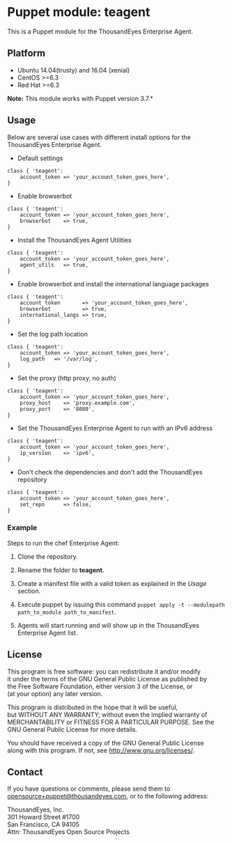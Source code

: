 # Puppet module: teagent

This is a Puppet module for the ThousandEyes Enterprise Agent.  


Platform
--------
- Ubuntu 14.04(trusty) and 16.04 (xenial)
- CentOS >=6.3
- Red Hat >=6.3

**Note:** This module works with Puppet version 3.7.*


## Usage
Below are several use cases with different install options for the  
ThousandEyes Enterprise Agent.

 * Default settings
 ```
 class { 'teagent':
     account_token => 'your_account_token_goes_here',
 }
 ```

 * Enable browserbot

 ```
 class { 'teagent':
     account_token => 'your_account_token_goes_here',
     browserbot    => true,
 }
 ```

* Install the ThousandEyes Agent Utilities

 ```
 class { 'teagent':
     account_token => 'your_account_token_goes_here',
     agent_utils   => true,
 }
 ```

 * Enable browserbot and install the international language packages

 ```
 class { 'teagent':
     account_token       => 'your_account_token_goes_here',
     browserbot          => true,
     international_langs => true,
 }
 ```

 * Set the log path location

 ```
 class { 'teagent':
     account_token => 'your_account_token_goes_here',
     log_path   => '/var/log',
 }
 ```

 * Set the proxy (http proxy, no auth)

 ```
 class { 'teagent':
     account_token => 'your_account_token_goes_here',
     proxy_host    => 'proxy.example.com',
     proxy_port    => '8080',
 }
 ```

 * Set the ThousandEyes Enterprise Agent to run with an IPv6 address

 ```
 class { 'teagent':
     account_token => 'your_account_token_goes_here',
     ip_version    => 'ipv6',
 }
 ```

* Don't check the dependencies and don't add the ThousandEyes repository

 ```
 class { 'teagent':
     account_token => 'your_account_token_goes_here',
     set_repo      => false,
 }
 ```
### Example

 Steps to run the chef Enterprise Agent:
 1. Clone the repository.

 2. Rename the folder to **teagent**.

 3. Create a manifest file with a valid token as explained in the *Usage* section.

 4. Execute puppet by issuing this command ```puppet apply -t --modulepath path_to_module path_to_manifest```.

 5. Agents will start running and will show up in the ThousandEyes Enterprise Agent list.

## License
This program is free software: you can redistribute it and/or modify  
it under the terms of the GNU General Public License as published by  
the Free Software Foundation, either version 3 of the License, or  
(at your option) any later version.

This program is distributed in the hope that it will be useful,  
but WITHOUT ANY WARRANTY; without even the implied warranty of  
MERCHANTABILITY or FITNESS FOR A PARTICULAR PURPOSE.  See the  
GNU General Public License for more details.  

You should have received a copy of the GNU General Public License  
along with this program.  If not, see <http://www.gnu.org/licenses/>.

## Contact
If you have questions or comments, please send them to  
opensource+puppet@thousandeyes.com, or to the following address:

ThousandEyes, Inc.  
301 Howard Street #1700  
San Francisco, CA  94105  
Attn: ThousandEyes Open Source Projects  

